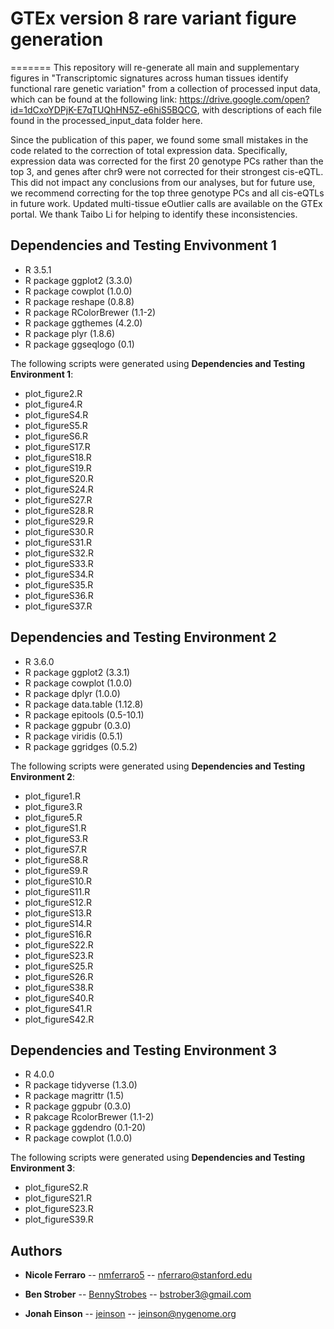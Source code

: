 # GTEx version 8 rare variant figure generation
=======
This repository will re-generate all main and supplementary figures in "Transcriptomic signatures across human tissues identify functional rare genetic variation" from a collection of processed input data, which can be found at the following link: https://drive.google.com/open?id=1dCxoYDPjK-E7qTUQhHN5Z-e6hiS5BQCG, with descriptions of each file found in the processed_input_data folder here.

Since the publication of this paper, we found some small mistakes in the code related to the correction of total expression data. Specifically, expression data was corrected for the first 20 genotype PCs rather than the top 3, and genes after chr9 were not corrected for their strongest cis-eQTL. This did not impact any conclusions from our analyses, but for future use, we recommend correcting for the top three genotype PCs and all cis-eQTLs in future work. Updated multi-tissue eOutlier calls are available on the GTEx portal. We thank Taibo Li for helping to identify these inconsistencies.
## Dependencies and Testing Envivonment 1

* R 3.5.1
* R package ggplot2 (3.3.0)
* R package cowplot (1.0.0)
* R package reshape (0.8.8)
* R package RColorBrewer (1.1-2)
* R package ggthemes (4.2.0)
* R package plyr (1.8.6)
* R package ggseqlogo (0.1)

The following scripts were generated using **Dependencies and Testing Environment 1**:
* plot_figure2.R
* plot_figure4.R
* plot_figureS4.R
* plot_figureS5.R
* plot_figureS6.R
* plot_figureS17.R
* plot_figureS18.R
* plot_figureS19.R
* plot_figureS20.R
* plot_figureS24.R
* plot_figureS27.R
* plot_figureS28.R
* plot_figureS29.R
* plot_figureS30.R
* plot_figureS31.R
* plot_figureS32.R
* plot_figureS33.R
* plot_figureS34.R
* plot_figureS35.R
* plot_figureS36.R
* plot_figureS37.R


## Dependencies and Testing Environment 2

* R 3.6.0
* R package ggplot2 (3.3.1)
* R package cowplot (1.0.0)
* R package dplyr (1.0.0)
* R package data.table (1.12.8)
* R package epitools (0.5-10.1)
* R package ggpubr (0.3.0)
* R package viridis (0.5.1)
* R package ggridges (0.5.2)

The following scripts were generated using **Dependencies and Testing Environment 2**:
* plot_figure1.R
* plot_figure3.R
* plot_figure5.R
* plot_figureS1.R
* plot_figureS3.R
* plot_figureS7.R
* plot_figureS8.R
* plot_figureS9.R
* plot_figureS10.R
* plot_figureS11.R
* plot_figureS12.R
* plot_figureS13.R
* plot_figureS14.R
* plot_figureS16.R
* plot_figureS22.R
* plot_figureS23.R
* plot_figureS25.R
* plot_figureS26.R
* plot_figureS38.R
* plot_figureS40.R
* plot_figureS41.R
* plot_figureS42.R

## Dependencies and Testing Environment 3

* R 4.0.0
* R package tidyverse (1.3.0)
* R package magrittr (1.5)
* R package ggpubr (0.3.0)
* R pakcage RcolorBrewer (1.1-2)
* R package ggdendro (0.1-20)
* R package cowplot (1.0.0)

The following scripts were generated using **Dependencies and Testing Environment 3**:
* plot_figureS2.R
* plot_figureS21.R
* plot_figureS23.R
* plot_figureS39.R

## Authors

* **Nicole Ferraro** -- [nmferraro5](https://github.com/nmferraro5) -- nferraro@stanford.edu 

* **Ben Strober** -- [BennyStrobes](https://github.com/BennyStrobes) -- bstrober3@gmail.com

* **Jonah Einson** -- [jeinson](https://github.com/jeinson) -- jeinson@nygenome.org






